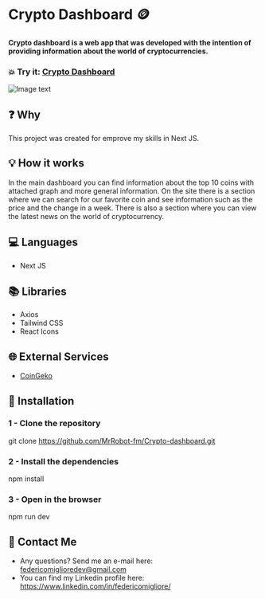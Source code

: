# Crypto Dashboard 🪙
#### Crypto dashboard is a web app that was developed with the intention of providing information about the world of cryptocurrencies.

### 💥 Try it:  [Crypto Dashboard](https://crypto-dashboard-fm.vercel.app/)


![Image text](https://user-images.githubusercontent.com/90281132/221411833-81cb0c37-487d-4df3-b817-f03d308c3117.png)


## ❓ Why
This project was created for emprove my skills in Next JS.

## 💡 How it works
In the main dashboard you can find information about the top 10 coins with attached graph and more general information. On the site there is a section where we can search for our favorite coin and see information such as the price and the change in a week. There is also a section where you can view the latest news on the world of cryptocurrency.

## 💻 Languages
* Next JS

## 📚 Libraries
* Axios
* Tailwind CSS
* React Icons

## 🌐 External Services
* [CoinGeko](https://www.coingecko.com/en/api/documentation)


## 💾 Installation

### 1 - Clone the repository
git clone https://github.com/MrRobot-fm/Crypto-dashboard.git

### 2 - Install the dependencies
npm install

### 3 - Open in the browser
npm run dev

## 📧 Contact Me
* Any questions? Send me an e-mail here: federicomiglioredev@gmail.com
* You can find my Linkedin profile here: https://www.linkedin.com/in/federicomigliore/
